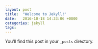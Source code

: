 ```yaml
---
layout: post
title:  "Welcome to Jekyll!"
date:   2016-10-18 14:33:06 +0800
categories: jekyll
tags:
---
```

You’ll find this post in your `_posts` directory. 
